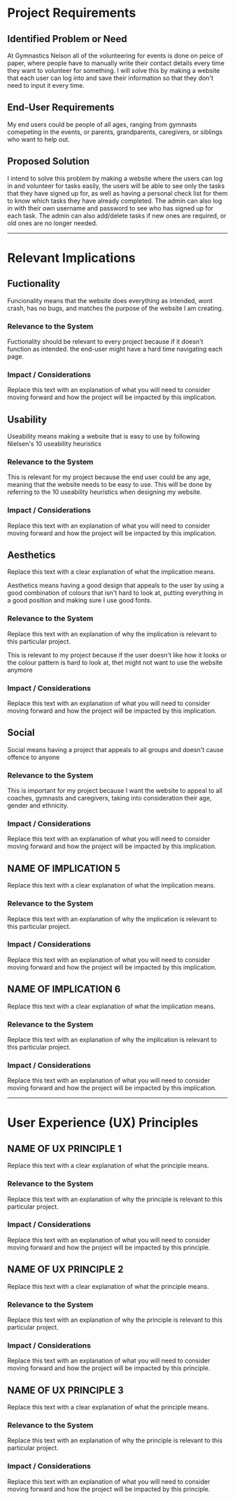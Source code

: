 # Project Requirements

## Identified Problem or Need

At Gymnastics Nelson all of the volunteering for events is done on peice of paper, where people have to manually write their contact details every time they want to volunteer for something. I will solve this by making a website that each user can log into and save their information so that they don't need to input it every time.

## End-User Requirements

My end users could be people of all ages, ranging from gymnasts comepeting in the events, or parents, grandparents, caregivers, or siblings who want to help out. 

## Proposed Solution

I intend to solve this problem by making a website where the users can log in and volunteer for tasks easily, the users will be able to see only the tasks that they have signed up for, as well as having a personal check list for them to know which tasks they have already completed. The admin can also log in with their own username and password to see who has signed up for each task. The admin can also add/delete tasks if new ones are required, or old ones are no longer needed.

---

# Relevant Implications

## Fuctionality

Funcionality means that the website does everything as intended, wont crash, has no bugs, and matches the purpose of the website I am creating.

### Relevance to the System

Fuctionality should be relevant to every project because if it doesn't function as intended. the end-user might have a hard time navigating each page.

### Impact / Considerations

Replace this text with an explanation of what you will need to consider moving forward and how the project will be impacted by this implication.



## Usability

Useability means making a website that is easy to use by following Nielsen's 10 useability heuristics

### Relevance to the System

This is relevant for my project because the end user could be any age, meaning that the website needs to be easy to use. This will be done by referring to the 10 useability heuristics when designing my website.

### Impact / Considerations

Replace this text with an explanation of what you will need to consider moving forward and how the project will be impacted by this implication.



## Aesthetics

Replace this text with a clear explanation of what the implication means.

Aesthetics means having a good design that appeals to the user by using a good combination of colours that isn't hard to look at, putting everything in a good position and making sure I use good fonts.

### Relevance to the System

Replace this text with an explanation of why the implication is relevant to this particular project.

This is relevant to my project because if the user doesn't like how it looks or the colour pattern is hard to look at, thet might not want to use the website anymore

### Impact / Considerations

Replace this text with an explanation of what you will need to consider moving forward and how the project will be impacted by this implication.



## Social

Social means having a project that appeals to all groups and doesn't cause offence to anyone

### Relevance to the System

This is important for my project because I want the website to appeal to all coaches, gymnasts and caregivers, taking into consideration their age, gender and ethnicity.

### Impact / Considerations

Replace this text with an explanation of what you will need to consider moving forward and how the project will be impacted by this implication.



## NAME OF IMPLICATION 5

Replace this text with a clear explanation of what the implication means.

### Relevance to the System

Replace this text with an explanation of why the implication is relevant to this particular project.

### Impact / Considerations

Replace this text with an explanation of what you will need to consider moving forward and how the project will be impacted by this implication.

## NAME OF IMPLICATION 6

Replace this text with a clear explanation of what the implication means.

### Relevance to the System

Replace this text with an explanation of why the implication is relevant to this particular project.

### Impact / Considerations

Replace this text with an explanation of what you will need to consider moving forward and how the project will be impacted by this implication.


---

# User Experience (UX) Principles

## NAME OF UX PRINCIPLE 1

Replace this text with a clear explanation of what the principle means.

### Relevance to the System

Replace this text with an explanation of why the principle is relevant to this particular project.

### Impact / Considerations

Replace this text with an explanation of what you will need to consider moving forward and how the project will be impacted by this principle.


## NAME OF UX PRINCIPLE 2

Replace this text with a clear explanation of what the principle means.

### Relevance to the System

Replace this text with an explanation of why the principle is relevant to this particular project.

### Impact / Considerations

Replace this text with an explanation of what you will need to consider moving forward and how the project will be impacted by this principle.


## NAME OF UX PRINCIPLE 3

Replace this text with a clear explanation of what the principle means.

### Relevance to the System

Replace this text with an explanation of why the principle is relevant to this particular project.

### Impact / Considerations

Replace this text with an explanation of what you will need to consider moving forward and how the project will be impacted by this principle.

